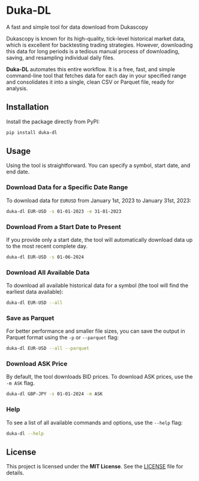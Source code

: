 
# Duka-DL
A fast and simple tool for data download from Dukascopy

Dukascopy is known for its high-quality, tick-level historical market data, which is excellent for backtesting trading strategies. However, downloading this data for long periods is a tedious manual process of downloading, saving, and resampling individual daily files.

**Duka-DL** automates this entire workflow. It is a free, fast, and simple command-line tool that fetches data for each day in your specified range and consolidates it into a single, clean CSV or Parquet file, ready for analysis.

## Installation

Install the package directly from PyPI:

```bash
pip install duka-dl
```

## Usage

Using the tool is straightforward. You can specify a symbol, start date, and end date.

### Download Data for a Specific Date Range

To download data for `EURUSD` from January 1st, 2023 to January 31st, 2023:

```bash
duka-dl EUR-USD -s 01-01-2023 -e 31-01-2023
```

### Download From a Start Date to Present

If you provide only a start date, the tool will automatically download data up to the most recent complete day.

```bash
duka-dl EUR-USD -s 01-06-2024
```

### Download All Available Data

To download all available historical data for a symbol (the tool will find the earliest data available):

```bash
duka-dl EUR-USD --all
```

### Save as Parquet

For better performance and smaller file sizes, you can save the output in Parquet format using the `-p` or `--parquet` flag:

```bash
duka-dl EUR-USD --all --parquet
```

### Download ASK Price

By default, the tool downloads BID prices. To download ASK prices, use the `-m ASK` flag.

```bash
duka-dl GBP-JPY -s 01-01-2024 -m ASK
```

### Help

To see a list of all available commands and options, use the `--help` flag:

```bash
duka-dl --help
```

## License

This project is licensed under the **MIT License**. See the [LICENSE](LICENSE) file for details.


